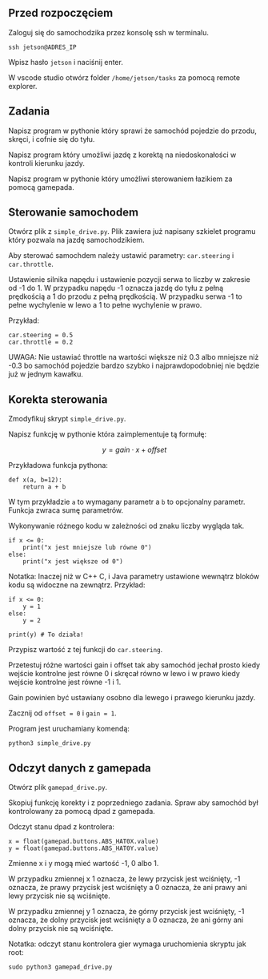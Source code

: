 ## Przed rozpoczęciem

Zaloguj się do samochodzika przez konsolę ssh w terminalu.
    
```
ssh jetson@ADRES_IP
```

Wpisz hasło `jetson` i naciśnij enter.

W vscode studio otwórz folder `/home/jetson/tasks` za pomocą remote explorer.

## Zadania

Napisz program w pythonie który sprawi że samochód pojedzie do przodu, skręci, i cofnie się do tyłu.

Napisz program który umożliwi jazdę z korektą na niedoskonałości w kontroli kierunku jazdy.

Napisz program w pythonie który umożliwi sterowaniem łazikiem za pomocą gamepada.

## Sterowanie samochodem

Otwórz plik z `simple_drive.py`. Plik zawiera już napisany szkielet programu który pozwala na jazdę samochodzikiem.

Aby sterować samochdem należy ustawić parametry: `car.steering` i `car.throttle`.

Ustawienie silnika napędu i ustawienie pozycji serwa to liczby w zakresie od -1 do 1. W przypadku napędu -1 oznacza jazdę do tyłu z pełną prędkością a 1 do przodu z pełną prędkością.
W przypadku serwa -1 to pełne wychylenie w lewo a 1 to pełne wychylenie w prawo.

Przykład:

```
car.steering = 0.5
car.throttle = 0.2
```

UWAGA: Nie ustawiać throttle na wartości większe niż 0.3 albo mniejsze niż -0.3 bo samochód pojedzie bardzo szybko i najprawdopodobniej nie będzie już w jednym kawałku.

## Korekta sterowania

Zmodyfikuj skrypt `simple_drive.py`.

Napisz funkcję w pythonie która zaimplementuje tą formułę: 

$$ y = gain\cdot x + offset$$

Przykładowa funkcja pythona:

```
def x(a, b=12):
    return a + b
```     

W tym przykładzie `a` to wymagany parametr a `b` to opcjonalny parametr. Funkcja zwraca sumę parametrów.

Wykonywanie różnego kodu w zależności od znaku liczby wygląda tak.

```
if x <= 0:
    print("x jest mniejsze lub równe 0")
else:
    print("x jest większe od 0")
```

Notatka: Inaczej niż w C++ C, i Java parametry ustawione wewnątrz bloków kodu są widoczne na zewnątrz. Przykład:

```
if x <= 0:
    y = 1
else:
    y = 2

print(y) # To działa!
```

Przypisz wartość z tej funkcji do `car.steering`.

Przetestuj różne wartości gain i offset tak aby samochód jechał prosto kiedy wejście kontrolne jest równe 0 i skręcał równo w lewo i w prawo kiedy wejście kontrolne jest równe -1 i 1.

Gain powinien być ustawiany osobno dla lewego i prawego kierunku jazdy.

Zacznij od `offset = 0` i `gain = 1`.

Program jest uruchamiany komendą:

```
python3 simple_drive.py
```

## Odczyt danych z gamepada

Otwórz plik `gamepad_drive.py`.

Skopiuj funkcję korekty i z poprzedniego zadania. Spraw aby samochód był kontrolowany za pomocą dpad z gamepada.

Odczyt stanu dpad z kontrolera:

```
x = float(gamepad.buttons.ABS_HAT0X.value)
y = float(gamepad.buttons.ABS_HAT0Y.value)
```

Zmienne x i y mogą mieć wartość -1, 0 albo 1.

W przypadku zmiennej x 1 oznacza, że lewy przycisk jest wciśnięty, -1 oznacza, że prawy przycisk jest wciśnięty a 0 oznacza, że ani prawy ani lewy przycisk nie są wciśnięte.

W przypadku zmiennej y 1 oznacza, że górny przycisk jest wciśnięty, -1 oznacza, że dolny przycisk jest wciśnięty a 0 oznacza, że ani górny ani dolny przycisk nie są wciśnięte.

Notatka: odczyt stanu kontrolera gier wymaga uruchomienia skryptu jak root:

```
sudo python3 gamepad_drive.py
```


